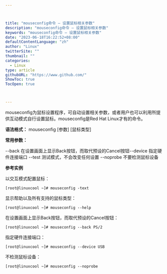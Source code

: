 ```yaml
---



title: "mouseconfig命令 – 设置鼠标相关参数"
description: "mouseconfig命令 – 设置鼠标相关参数"
keywords: "mouseconfig命令 – 设置鼠标相关参数"
date: "2023-06-18T16:22:52+08:00"
defaultContentLanguage: "zh"
author: "Linux"
twitterSite: ""
thumbnail: ""
categories:
  - Linux
type: article
githubURL: "https://www.github.com/"
ShowToc: true
TocOpen: true



---
```


mouseconfig为鼠标设置程序，可自动设置相关参数，或者用户也可以利用所提供互动模式自行设置鼠标。mouseconfig是Red Hat Linux才有的命令。

**语法格式：** mouseconfig [参数] [鼠标类型]

**常用参数：**

--back 在设置画面上显示Back按钮，而取代预设的Cancel按钮--device 指定硬件连接端口 --test 测试模式，不会改变任何设置 --noprobe 不要检测鼠标设备

**参考实例**

以交互模式配置鼠标：

```
[root@linuxcool ~]# mouseconfig -text
```

显示帮助以及所有支持的鼠标类型：

```
[root@linuxcool ~]# mouseconfig --help
```

在设置画面上显示Back按钮，而取代预设的Cancel按钮：

```
[root@linuxcool ~]# mouseconfig --back PS/2
```

指定硬件连接端口：

```
[root@linuxcool ~]# mouseconfig --device USB
```

不检测鼠标设备：

```
[root@linuxcool ~]# mouseconfig --noprobe
```